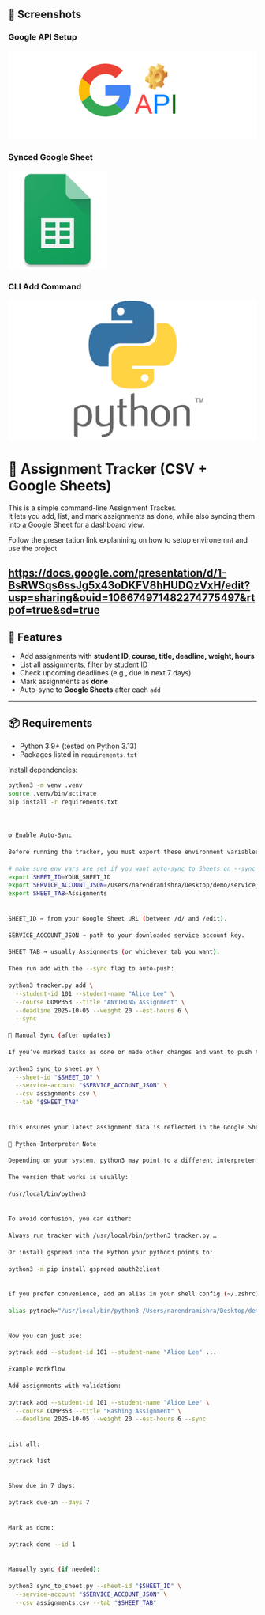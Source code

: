 ## 📸 Screenshots

### Google API Setup
![Google API Setup](assets/gAPI.png)

### Synced Google Sheet
![Google Sheets](assets/gsheets.webp)

### CLI Add Command
![CLI Demo](assets/py.png)


# 📝 Assignment Tracker (CSV + Google Sheets)

This is a simple command-line Assignment Tracker.  
It lets you add, list, and mark assignments as done, while also syncing them into a Google Sheet for a dashboard view.

Follow the presentation link explanining on how to setup environemnt and use the project 

https://docs.google.com/presentation/d/1-BsRWSqs6ssJg5x43oDKFV8hHUDQzVxH/edit?usp=sharing&ouid=106674971482274775497&rtpof=true&sd=true
---

## 🚀 Features
- Add assignments with **student ID, course, title, deadline, weight, hours**
- List all assignments, filter by student ID
- Check upcoming deadlines (e.g., due in next 7 days)
- Mark assignments as **done**
- Auto-sync to **Google Sheets** after each `add`

---

## 📦 Requirements
- Python 3.9+ (tested on Python 3.13)
- Packages listed in `requirements.txt`

Install dependencies:
```bash
python3 -m venv .venv
source .venv/bin/activate
pip install -r requirements.txt



⚙️ Enable Auto-Sync

Before running the tracker, you must export these environment variables in your terminal:

# make sure env vars are set if you want auto-sync to Sheets on --sync
export SHEET_ID=YOUR_SHEET_ID
export SERVICE_ACCOUNT_JSON=/Users/narendramishra/Desktop/demo/service_account.json
export SHEET_TAB=Assignments


SHEET_ID → from your Google Sheet URL (between /d/ and /edit).

SERVICE_ACCOUNT_JSON → path to your downloaded service account key.

SHEET_TAB → usually Assignments (or whichever tab you want).

Then run add with the --sync flag to auto-push:

python3 tracker.py add \
  --student-id 101 --student-name "Alice Lee" \
  --course COMP353 --title "ANYTHING Assignment" \
  --deadline 2025-10-05 --weight 20 --est-hours 6 \
  --sync

🔄 Manual Sync (after updates)

If you’ve marked tasks as done or made other changes and want to push the updated CSV to Google Sheets, run:

python3 sync_to_sheet.py \
  --sheet-id "$SHEET_ID" \
  --service-account "$SERVICE_ACCOUNT_JSON" \
  --csv assignments.csv \
  --tab "$SHEET_TAB"


This ensures your latest assignment data is reflected in the Google Sheet.

🐍 Python Interpreter Note

Depending on your system, python3 may point to a different interpreter that doesn’t have gspread installed.

The version that works is usually:

/usr/local/bin/python3


To avoid confusion, you can either:

Always run tracker with /usr/local/bin/python3 tracker.py …

Or install gspread into the Python your python3 points to:

python3 -m pip install gspread oauth2client


If you prefer convenience, add an alias in your shell config (~/.zshrc):

alias pytrack="/usr/local/bin/python3 /Users/narendramishra/Desktop/demo/tracker.py"


Now you can just use:

pytrack add --student-id 101 --student-name "Alice Lee" ...

Example Workflow

Add assignments with validation:

pytrack add --student-id 101 --student-name "Alice Lee" \
  --course COMP353 --title "Hashing Assignment" \
  --deadline 2025-10-05 --weight 20 --est-hours 6 --sync


List all:

pytrack list


Show due in 7 days:

pytrack due-in --days 7


Mark as done:

pytrack done --id 1


Manually sync (if needed):

python3 sync_to_sheet.py --sheet-id "$SHEET_ID" \
  --service-account "$SERVICE_ACCOUNT_JSON" \
  --csv assignments.csv --tab "$SHEET_TAB"
